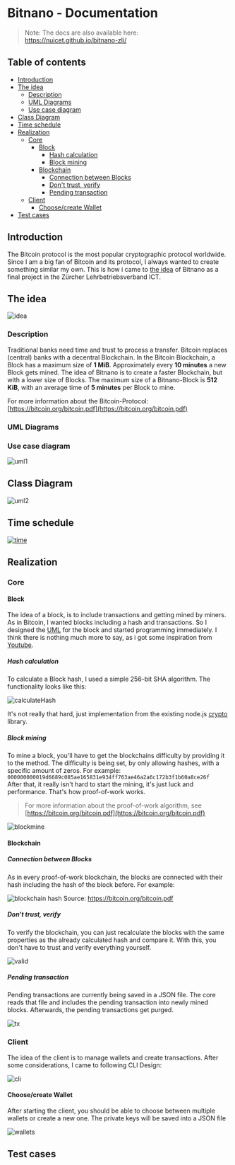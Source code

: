 # Bitnano - Documentation <!-- omit in toc -->

> Note: The docs are also available here: https://nuicet.github.io/bitnano-zli/

## Table of contents <!-- omit in toc -->

- [Introduction](#introduction)
- [The idea](#the-idea)
  - [Description](#description)
  - [UML Diagrams](#uml-diagrams)
  - [Use case diagram](#use-case-diagram)
- [Class Diagram](#class-diagram)
- [Time schedule](#time-schedule)
- [Realization](#realization)
  - [Core](#core)
    - [Block](#block)
      - [Hash calculation](#hash-calculation)
      - [Block mining](#block-mining)
    - [Blockchain](#blockchain)
      - [Connection between Blocks](#connection-between-blocks)
      - [Don't trust, verify](#dont-trust-verify)
      - [Pending transaction](#pending-transaction)
  - [Client](#client)
    - [Choose/create Wallet](#choosecreate-wallet)
- [Test cases](#test-cases)

## Introduction

The Bitcoin protocol is the most popular cryptographic protocol worldwide. Since I am a big fan of Bitcoin and its protocol, I always wanted to create something similar my own. This is how i came to [the idea](#the-idea) of Bitnano as a final project in the Zürcher Lehrbetriebsverband ICT.

## The idea

![idea](assets/01-the-idea.png)

### Description

Traditional banks need time and trust to process a transfer. Bitcoin replaces (central) banks with a decentral Blockchain. In the Bitcoin Blockchain, a Block has a maximum size of **1 MiB**. Approximately every **10 minutes** a new Block gets mined.
The idea of Bitnano is to create a faster Blockchain, but with a lower size of Blocks. The maximum size of a Bitnano-Block is **512 KiB**, with an average time of **5 minutes** per Block to mine.

For more information about the Bitcoin-Protocol: [https://bitcoin.org/bitcoin.pdf](https://bitcoin.org/bitcoin.pdf)

### UML Diagrams

### Use case diagram

![uml1](assets/02-use-case.png)

## Class Diagram

![uml2](assets/02-uml.png)

## Time schedule

[![time](assets/03-time.png)](assets/03-time.png)

## Realization

### Core

#### Block

The idea of a block, is to include transactions and getting mined by miners. As in Bitcoin, I wanted blocks including a hash and transactions. So I designed the [UML](#uml-diagrams) for the block and started programming immediately. I think there is nothing much more to say, as i got some inspiration from [Youtube](https://www.youtube.com/playlist?list=PLzvRQMJ9HDiTqZmbtFisdXFxul5k0F-Q4).

##### Hash calculation

To calculate a Block hash, I used a simple 256-bit SHA algorithm. The functionality looks like this:

![calculateHash](assets/04-calc-hash.png)

It's not really that hard, just implementation from the existing node.js [crypto](https://nodejs.org/api/crypto.html) library.

##### Block mining

To mine a block, you'll have to get the blockchains difficulty by providing it to the method. The difficulty is being set, by only allowing hashes, with a specific amount of zeros. For example: `000000000019d6689c085ae165831e934ff763ae46a2a6c172b3f1b60a8ce26f`<br>
After that, it really isn't hard to start the mining, it's just luck and performance. That's how proof-of-work works.

> For more information about the proof-of-work algorithm, see [https://bitcoin.org/bitcoin.pdf](https://bitcoin.org/bitcoin.pdf)

![blockmine](assets/04-mine-block.png)

#### Blockchain

##### Connection between Blocks

As in every proof-of-work blockchain, the blocks are connected with their hash including the hash of the block before. For example:

![blockchain hash](assets/04-blockchain-hash.png)
Source: https://bitcoin.org/bitcoin.pdf

##### Don't trust, verify

To verify the blockchain, you can just recalculate the blocks with the same properties as the already calculated hash and compare it. With this, you don't have to trust and verify everything yourself.

![valid](assets/04-valid.png)

##### Pending transaction

Pending transactions are currently being saved in a JSON file. The core reads that file and includes the pending transaction into newly mined blocks. Afterwards, the pending transactions get purged.

![tx](assets/04-tx.png)

### Client

The idea of the client is to manage wallets and create transactions. After some considerations, I came to following CLI Design:

![cli](assets/04-cli.png)

#### Choose/create Wallet

After starting the client, you should be able to choose between multiple wallets or create a new one. The private keys will be saved into a JSON file

![wallets](assets/04-wallets.png)

## Test cases
